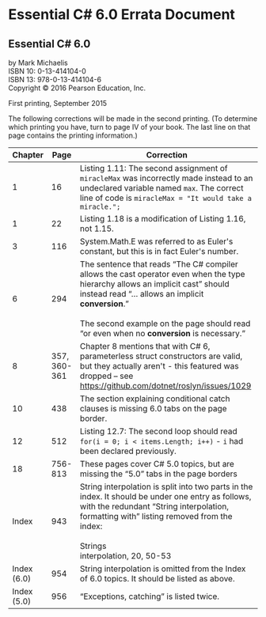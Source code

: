 # Essential C# 6.0 Errata Document

## Essential C# 6.0
by Mark Michaelis <br>
ISBN 10: 0-13-414104-0 <br>
ISBN 13: 978-0-13-414104-6 <br>
Copyright © 2016 Pearson Education, Inc. 

First printing, September 2015

The following corrections will be made in the second printing. (To determine which printing you have, turn to page IV of your book. The last line on that page contains the printing information.)

Chapter     | Page         | Correction 
----------- | ------------ | ---------- 
1           | 16           | Listing 1.11: The second assignment of `miracleMax` was incorrectly made instead to an undeclared variable named `max`. The correct line of code is `miracleMax = "It would take a miracle.";` 
1           | 22           | Listing 1.18 is a modification of Listing 1.16, not 1.15.
3           | 116          | System.Math.E was referred to as Euler's constant, but this is in fact Euler's number.
6           | 294          | The sentence that reads “The C# compiler allows the cast operator even when the type hierarchy allows an implicit cast” should instead read “… allows an implicit **conversion**.” <br><br> The second example on the page should read “or even when no **conversion** is necessary.” 
8           | 357, 360-361 | Chapter 8 mentions that with C# 6, parameterless struct constructors are valid, but they actually aren't - this featured was dropped – see https://github.com/dotnet/roslyn/issues/1029 
10          | 438          | The section explaining conditional catch clauses is missing 6.0 tabs on the page border.
12          | 512          | Listing 12.7: The second loop should read `for(i = 0; i < items.Length; i++)` - `i` had been declared previously.
18          | 756-813      | These pages cover C# 5.0 topics, but are missing the “5.0” tabs in the page borders
Index       | 943          | String interpolation is split into two parts in the index. It should be under one entry as follows, with the redundant “String interpolation, formatting with” listing removed from the index: <br><br> Strings<br>     interpolation, 20, 50-53
Index (6.0) | 954          | String interpolation is omitted from the Index of 6.0 topics. It should be listed as above.
Index (5.0) | 956          | “Exceptions, catching” is listed twice.